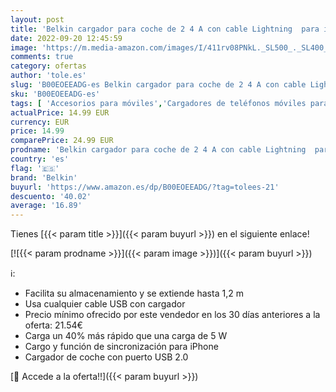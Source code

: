```yaml
---
layout: post
title: 'Belkin cargador para coche de 2 4 A con cable Lightning  para iPhone 12  12 Pro  12 Pro Max  12 mini  11  11 Pro/Pro Max  XS/XS Max  XR  X  8/8 Plus  iPad y iPod Touch  certificación MFi  negro'
date: 2022-09-20 12:45:59
image: 'https://m.media-amazon.com/images/I/411rv08PNkL._SL500_._SL400_.jpg'
comments: true
category: ofertas
author: 'tole.es'
slug: 'B00EOEEADG-es Belkin cargador para coche de 2 4 A con cable Lightning...'
sku: 'B00EOEEADG-es'
tags: [ 'Accesorios para móviles','Cargadores de teléfonos móviles para coches','Cargadores para móviles','Comunicación móvil y accesorios','Electrónica','belkin','ipad','iphone','ipod','🇪🇸', ]
actualPrice: 14.99 EUR
currency: EUR
price: 14.99
comparePrice: 24.99 EUR
prodname: 'Belkin cargador para coche de 2 4 A con cable Lightning  para iPhone 12  12 Pro  12 Pro Max  12 mini  11  11 Pro/Pro Max  XS/XS Max  XR  X  8/8 Plus  iPad y iPod Touch  certificación MFi  negro'
country: 'es'
flag: '🇪🇸'
brand: 'Belkin'
buyurl: 'https://www.amazon.es/dp/B00EOEEADG/?tag=tolees-21'
descuento: '40.02'
average: '16.89'
---
```


Tienes [{{< param title >}}]({{< param buyurl >}}) en el siguiente enlace!

[![{{< param prodname >}}]({{< param image >}})]({{< param buyurl >}})

ℹ️:

- Facilita su almacenamiento y se extiende hasta 1,2 m
- Usa cualquier cable USB con cargador
- Precio mínimo ofrecido por este vendedor en los 30 días anteriores a la oferta: 21.54€
- Carga un 40% más rápido que una carga de 5 W
- Cargo y función de sincronización para iPhone
- Cargador de coche con puerto USB 2.0

[🛒 Accede a la oferta!!]({{< param buyurl >}})
